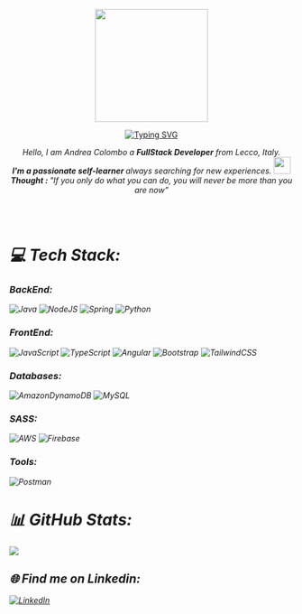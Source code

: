 <p align="center"> <img  width="200px" height="200px" src="https://i.postimg.cc/8ztfWRzr/H4.png"> </p>

<p align="center">
<a href="https://git.io/typing-svg"><img src="https://readme-typing-svg.herokuapp.com?font=Fira+Code&weight=500&size=25&duration=4000&pause=1000&color=0CF7BE&background=FF1BF200&center=true&vCenter=true&width=700&lines=FullStack+Developer+%40AndreaColomboIT;Always+learning+new+things;Caffeine+Addict..." alt="Typing SVG" /></a>
</p>

<p align="center">
  <em>
    Hello, I am Andrea Colombo a <b>FullStack Developer</b> from Lecco, Italy. <br>
    <b>I'm a passionate self-learner </b> always searching for new experiences. <img src="https://github.com/TheDudeThatCode/TheDudeThatCode/blob/master/Assets/Developer.gif" width="30px"> 
  <br>
 <b><i align="center">Thought : </b> "If you only do what you can do, you will never be more than you are now”</i>
</p>
<br><br>


# 💻 Tech Stack:

### BackEnd:
![Java](https://img.shields.io/badge/java-%23ED8B00.svg?style=for-the-badge&logo=java&logoColor=white)
![NodeJS](https://img.shields.io/badge/node.js-6DA55F?style=for-the-badge&logo=node.js&logoColor=white) 
![Spring](https://img.shields.io/badge/spring-%236DB33F.svg?style=for-the-badge&logo=spring&logoColor=white) 
![Python](https://img.shields.io/badge/python-3670A0?style=for-the-badge&logo=python&logoColor=ffdd54) 

### FrontEnd:
![JavaScript](https://img.shields.io/badge/javascript-%23323330.svg?style=for-the-badge&logo=javascript&logoColor=%23F7DF1E) 
![TypeScript](https://img.shields.io/badge/typescript-%23007ACC.svg?style=for-the-badge&logo=typescript&logoColor=white)
![Angular](https://img.shields.io/badge/angular-%23DD0031.svg?style=for-the-badge&logo=angular&logoColor=white) 
![Bootstrap](https://img.shields.io/badge/bootstrap-%23563D7C.svg?style=for-the-badge&logo=bootstrap&logoColor=white)
![TailwindCSS](https://img.shields.io/badge/tailwindcss-%2338B2AC.svg?style=for-the-badge&logo=tailwind-css&logoColor=white)

### Databases:
![AmazonDynamoDB](https://img.shields.io/badge/Amazon%20DynamoDB-4053D6?style=for-the-badge&logo=Amazon%20DynamoDB&logoColor=white) 
![MySQL](https://img.shields.io/badge/mysql-%2300f.svg?style=for-the-badge&logo=mysql&logoColor=white)

### SASS:
![AWS](https://img.shields.io/badge/AWS-%23FF9900.svg?style=for-the-badge&logo=amazon-aws&logoColor=white) 
![Firebase](https://img.shields.io/badge/firebase-%23039BE5.svg?style=for-the-badge&logo=firebase) 

### Tools:
![Postman](https://img.shields.io/badge/Postman-FF6C37?style=for-the-badge&logo=postman&logoColor=white)
  
# 📊 GitHub Stats:
![](https://github-readme-stats.vercel.app/api/top-langs/?username=AndreaColomboIT&theme=blueberry&hide_border=false&include_all_commits=true&count_private=true&layout=compact)

## 🌐 Find me on Linkedin:
[![LinkedIn](https://img.shields.io/badge/LinkedIn-%230077B5.svg?logo=linkedin&logoColor=white)](https://www.linkedin.com/in/andreacolombo-it/) 
